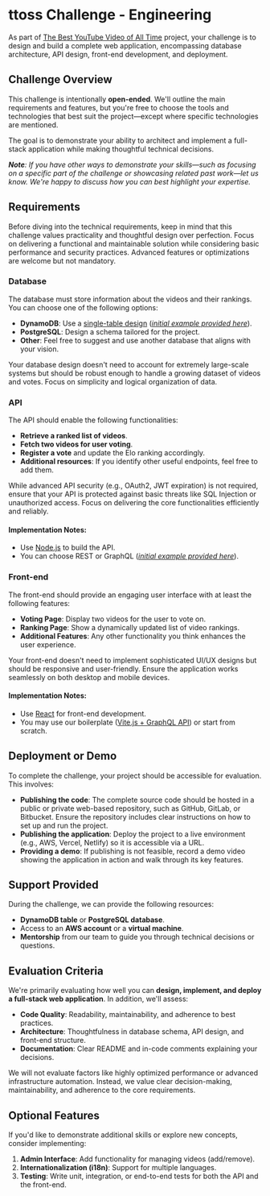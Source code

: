 # ttoss Challenge - Engineering

As part of [The Best YouTube Video of All Time](https://ttoss.dev/docs/challenge/the-project) project, your challenge is to design and build a complete web application, encompassing database architecture, API design, front-end development, and deployment.

## Challenge Overview

This challenge is intentionally **open-ended**. We'll outline the main requirements and features, but you're free to choose the tools and technologies that best suit the project—except where specific technologies are mentioned.

The goal is to demonstrate your ability to architect and implement a full-stack application while making thoughtful technical decisions.

_**Note**: If you have other ways to demonstrate your skills—such as focusing on a specific part of the challenge or showcasing related past work—let us know. We're happy to discuss how you can best highlight your expertise._

## Requirements

Before diving into the technical requirements, keep in mind that this challenge values practicality and thoughtful design over perfection. Focus on delivering a functional and maintainable solution while considering basic performance and security practices. Advanced features or optimizations are welcome but not mandatory.

### Database

The database must store information about the videos and their rankings. You can choose one of the following options:

- **DynamoDB**: Use a [single-table design](https://aws.amazon.com/blogs/compute/creating-a-single-table-design-with-amazon-dynamodb/) ([_initial example provided here_](https://github.com/ttoss/ttoss/tree/main/challenge/packages/db-dynamodb)).
- **PostgreSQL**: Design a schema tailored for the project.
- **Other**: Feel free to suggest and use another database that aligns with your vision.

Your database design doesn't need to account for extremely large-scale systems but should be robust enough to handle a growing dataset of videos and votes. Focus on simplicity and logical organization of data.

### API

The API should enable the following functionalities:

- **Retrieve a ranked list of videos**.
- **Fetch two videos for user voting**.
- **Register a vote** and update the Elo ranking accordingly.
- **Additional resources**: If you identify other useful endpoints, feel free to add them.

While advanced API security (e.g., OAuth2, JWT expiration) is not required, ensure that your API is protected against basic threats like SQL Injection or unauthorized access. Focus on delivering the core functionalities efficiently and reliably.

#### Implementation Notes:

- Use [Node.js](https://nodejs.org/en) to build the API.
- You can choose REST or GraphQL ([_initial example provided here_](https://github.com/ttoss/ttoss/tree/main/challenge/packages/api-graphql-with-dynamodb)).

### Front-end

The front-end should provide an engaging user interface with at least the following features:

- **Voting Page**: Display two videos for the user to vote on.
- **Ranking Page**: Show a dynamically updated list of video rankings.
- **Additional Features**: Any other functionality you think enhances the user experience.

Your front-end doesn't need to implement sophisticated UI/UX designs but should be responsive and user-friendly. Ensure the application works seamlessly on both desktop and mobile devices.

#### Implementation Notes:

- Use [React](https://react.dev/) for front-end development.
- You may use our boilerplate ([Vite.js + GraphQL API](<(https://github.com/ttoss/ttoss/tree/main/challenge/packages/app-vite-with-graphql-api)>)) or start from scratch.

## Deployment or Demo

To complete the challenge, your project should be accessible for evaluation. This involves:

- **Publishing the code**: The complete source code should be hosted in a public or private web-based repository, such as GitHub, GitLab, or Bitbucket. Ensure the repository includes clear instructions on how to set up and run the project.
- **Publishing the application**: Deploy the project to a live environment (e.g., AWS, Vercel, Netlify) so it is accessible via a URL.
- **Providing a demo**: If publishing is not feasible, record a demo video showing the application in action and walk through its key features.

## Support Provided

During the challenge, we can provide the following resources:

- **DynamoDB table** or **PostgreSQL database**.
- Access to an **AWS account** or a **virtual machine**.
- **Mentorship** from our team to guide you through technical decisions or questions.

## Evaluation Criteria

We're primarily evaluating how well you can **design, implement, and deploy a full-stack web application**. In addition, we'll assess:

- **Code Quality**: Readability, maintainability, and adherence to best practices.
- **Architecture**: Thoughtfulness in database schema, API design, and front-end structure.
- **Documentation**: Clear README and in-code comments explaining your decisions.

We will not evaluate factors like highly optimized performance or advanced infrastructure automation. Instead, we value clear decision-making, maintainability, and adherence to the core requirements.

## Optional Features

If you'd like to demonstrate additional skills or explore new concepts, consider implementing:

1. **Admin Interface**: Add functionality for managing videos (add/remove).
1. **Internationalization (i18n)**: Support for multiple languages.
1. **Testing**: Write unit, integration, or end-to-end tests for both the API and the front-end.
